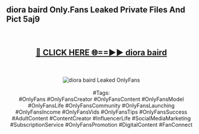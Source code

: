 <h2>diora baird Only.Fans Leaked Private Files And Pict 5aj9</h2>
<br>
<div align="center">
<h2><a href="https://mediafiles.top/diora_baird" rel="nofollow">🔴 CLICK HERE 🌐==►► diora baird</a></h2>
<br>
<br>
<a href="https://mediafiles.top/diora_baird" rel="nofollow" data-target="animated-image.originalLink"><img src="https://i.ibb.co.com/WyWwxjT/player-gif2.gif" alt="diora baird Leaked OnlyFans" style="max-width: 100%; display: inline-block;" data-target="animated-image.originalImage"></a>
<br><br>
#Tags:
<br>
#OnlyFans #OnlyFansCreator #OnlyFansContent #OnlyFansModel #OnlyFansLife #OnlyFansCommunity #OnlyFansLaunching #OnlyFansIncome #OnlyFansVids #OnlyFansTips #OnlyFansSuccess #AdultContent #ContentCreator #InfluencerLife #SocialMediaMarketing #SubscriptionService #OnlyFansPromotion #DigitalContent #FanConnect
</div>
<br>